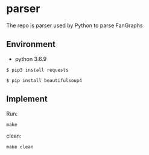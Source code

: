 # parser
The repo is parser used by Python to parse FanGraphs

## Environment

* python 3.6.9

```shell
$ pip3 install requests
```

```shell
$ pip install beautifulsoup4
```

## Implement

Run:

```shell
make
```

clean:

```shell
make clean
```
